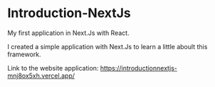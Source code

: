 # Introduction-NextJs
My first application in Next.Js with React.

I created a simple application with Next.Js to learn a little aboult this framework.

Link to the website application: https://introductionnextjs-mnj8ox5xh.vercel.app/
